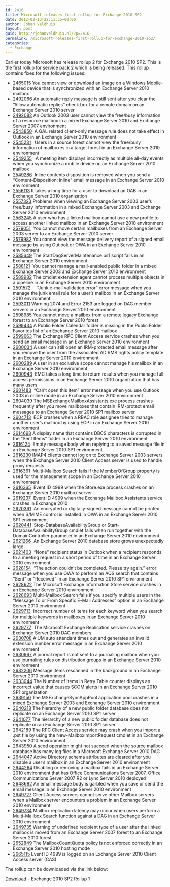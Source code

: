 ```yaml
---
id: 2416
title: Microsoft releases first rollup for Exchange 2010 SP2
date: 2012-02-13T22:11:35+00:00
author: Johan Veldhuis
layout: post
guid: http://johanveldhuis.nl/?p=2416
permalink: /microsoft-releases-first-rollup-for-exchange-2010-sp2/
categories:
  - Exchange
---
```

Earlier today Microsoft has release rollup 2 for Exchange 2010 SP2. This is the first rollup for service pack 2 which is being released. This rollup contains fixes for the following issues:

  * [2465015](/kb/2465015) You cannot view or download an image on a Windows Mobile-based device that is synchronized with an Exchange Server 2010 mailbox
  * [2492066](/kb/2492066) An automatic reply message is still sent after you clear the &#8220;Allow automatic replies&#8221; check box for a remote domain on an Exchange Server 2010 server
  * [2492082](/kb/2492082) An Outlook 2003 user cannot view the free/busy information of a resource mailbox in a mixed Exchange Server 2010 and Exchange Server 2007 environment
  * [2543850](/kb/2543850)  A GAL related client-only message rule does not take effect in Outlook in an Exchange Server 2010 environment
  * [2545231](/kb/2545231)   Users in a source forest cannot view the free/busy information of mailboxes in a target forest in an Exchange Server 2010 environment
  * [2549255](/kb/2549255)   A meeting item displays incorrectly as multiple all-day events when you synchronize a mobile device on an Exchange Server 2010 mailbox
  * [2549286](/kb/2549286)  Inline contents disposition is removed when you send a &#8220;Content-Disposition: inline&#8221; email message in an Exchange Server 2010 environment
  * [2556113](/kb/2556113) It takes a long time for a user to download an OAB in an Exchange Server 2010 organization
  * [2557323](/kb/2557323) Problems when viewing an Exchange Server 2003 user’s free/busy information in a mixed Exchange Server 2003 and Exchange Server 2010 environment
  * [2563245](/kb/2563245) A user who has a linked mailbox cannot use a new profile to access another linked mailbox in an Exchange Server 2010 environment
  * [2579051](/kb/2579051)  You cannot move certain mailboxes from an Exchange Server 2003 server to an Exchange Server 2010 server
  * [2579982](/kb/2579982) You cannot view the message delivery report of a signed email message by using Outlook or OWA in an Exchange Server 2010 environment
  * [2585649](/kb/2585649) The StartDagServerMaintenance.ps1 script fails in an Exchange Server 2010 environment
  * [2588121](/kb/2588121)  You cannot manage a mail-enabled public folder in a mixed Exchange Server 2003 and Exchange Server 2010 environment
  * [2589982](/kb/2589982) The cmdlet extension agent cannot process multiple objects in a pipeline in an Exchange Server 2010 environment
  * [2591572](/kb/2591572)     &#8220;Junk e-mail validation error&#8221; error message when you manage the junk email rule for a user’s mailbox in an Exchange Server 2010 environment
  * [2593011](/kb/2593011) Warning 2074 and Error 2153 are logged on DAG member servers in an Exchange Server 2010 environment
  * [2598985](/kb/2598985) You cannot move a mailbox from a remote legacy Exchange forest to an Exchange Server 2010 forest
  * [2599434](/kb/2599434) A Public Folder Calendar folder is missing in the Public Folder Favorites list of an Exchange Server 2010 mailbox
  * [2599663](/kb/2599663) The Exchange RPC Client Access service crashes when you send an email message in an Exchange Server 2010 environment
  * [2600034](/kb/2600034) A user can still open an IRM-protected email message after you remove the user from the associated AD RMS rights policy template in an Exchange Server 2010 environment
  * [2600289](/kb/2600289) A user in an exclusive scope cannot manage his mailbox in an Exchange Server 2010 environment
  * [2600943](/kb/2600943)  EMC takes a long time to return results when you manage full access permissions in an Exchange Server 2010 organization that has many users
  * [2601483](/kb/2601483)  &#8220;Can’t open this item&#8221; error message when you use Outlook 2003 in online mode in an Exchange Server 2010 environment
  * [2604039](/kb/2604039) The MSExchangeMailboxAssistants.exe process crashes frequently after you move mailboxes that contain IRM-protect email messages to an Exchange Server 2010 SP1 mailbox server
  * [2604713](/kb/2604713)  ECP crashes when a RBAC role assignee tries to manage another user’s mailbox by using ECP in an Exchange Server 2010 environment
  * [2614698](/kb/2614698) A display name that contains DBCS characters is corrupted in the &#8220;Sent Items&#8221; folder in an Exchange Server 2010 environment
  * [2616124](/kb/2616124)  Empty message body when replying to a saved message file in an Exchange Server 2010 SP1 environment
  * [2616230](/kb/2616230) IMAP4 clients cannot log on to Exchange Server 2003 servers when the Exchange Server 2010 Client Access server is used to handle proxy requests
  * [2616361](/kb/2616361)  Multi-Mailbox Search fails if the MemberOfGroup property is used for the management scope in an Exchange Server 2010 environment
  * [2616365](/kb/2616365)  Event ID 4999 when the Store.exe process crashes on an Exchange Server 2010 mailbox server
  * [2619237](/kb/2619237)  Event ID 4999 when the Exchange Mailbox Assistants service crashes in Exchange 2010
  * [2620361](/kb/2620361)  An encrypted or digitally-signed message cannot be printed when S/MIME control is installed in OWA in an Exchange Server 2010 SP1 environment
  * [2620441](/kb/2620441)  Stop-DatabaseAvailabilityGroup or Start-DatabaseAvailabilityGroup cmdlet fails when run together with the DomainController parameter in an Exchange Server 2010 environment
  * [2621266](/kb/2621266)  An Exchange Server 2010 database store grows unexpectedly large
  * [2621403](/kb/2621403)  &#8220;None&#8221; recipient status in Outlook when a recipient responds to a meeting request in a short period of time in an Exchange Server 2010 environment
  * [2628154](/kb/2628154)  &#8220;The action couldn’t be completed. Please try again.&#8221; error message when you use OWA to perform an AQS search that contains &#8220;Sent&#8221; or &#8220;Received&#8221; in an Exchange Server 2010 SP1 environment
  * [2628622](/kb/2628622) The Microsoft Exchange Information Store service crashes in an Exchange Server 2010 environment
  * [2628693](/kb/2628693) Multi-Mailbox Search fails if you specify multiple users in the &#8220;Message To or From Specific E-Mail Addresses&#8221; option in an Exchange Server 2010 environment
  * [2629713](/kb/2629713)  Incorrect number of items for each keyword when you search for multiple keywords in mailboxes in an Exchange Server 2010 environment
  * [2629777](/kb/2629777)  The Microsoft Exchange Replication service crashes on Exchange Server 2010 DAG members
  * [2630708](/kb/2630708) A UM auto attendant times out and generates an invalid extension number error message in an Exchange Server 2010 environment
  * [2630967](/kb/2630967) A journal report is not sent to a journaling mailbox when you use journaling rules on distribution groups in an Exchange Server 2010 environment
  * [2632206](/kb/2632206) Message items rescanned in the background in an Exchange Server 2010 environment
  * [2633044](/kb/2633044) The Number of Items in Retry Table counter displays an incorrect value that causes SCOM alerts in an Exchange Server 2010 SP1 organization
  * [2639150](/kb/2639150) The MSExchangeSyncAppPool application pool crashes in a mixed Exchange Server 2003 and Exchange Server 2010 environment
  * [2640218](/kb/2640218) The hierarchy of a new public folder database does not replicate on an Exchange Server 2010 SP1 server
  * [2641077](/kb/2641077) The hierarchy of a new public folder database does not replicate on an Exchange Server 2010 SP1 server
  * [2642189](/kb/2642189) The RPC Client Access service may crash when you import a .pst file by using the New-MailboxImportRequest cmdlet in an Exchange Server 2010 environment
  * [2643950](/kb/2643950) A seed operation might not succeed when the source mailbox database has many log files in a Microsoft Exchange Server 2010 DAG
  * [2644047](/kb/2644047) Active Directory schema attributes are cleared after you disable a user’s mailbox in an Exchange Server 2010 environment
  * [2644264](/kb/2644264) Disabling or removing a mailbox fails in an Exchange Server 2010 environment that has Office Communications Server 2007, Office Communications Server 2007 R2 or Lync Server 2010 deployed
  * [2648682](/kb/2648682) An email message body is garbled when you save or send the email message in an Exchange Server 2010 environment
  * [2649727](/kb/2649727) Client Access servers cannot serve other Mailbox servers when a Mailbox server encounters a problem in an Exchange Server 2010 environment
  * [2649734](/kb/2649734) Mailbox replication latency may occur when users perform a Multi-Mailbox Search function against a DAG in an Exchange Server 2010 environment
  * [2649735](/kb/2649735) Warning of undefined recipient type of a user after the linked mailbox is moved from an Exchange Server 2007 forest to an Exchange Server 2010 forest
  * [2652849](/kb/2652849) The MailboxCountQuota policy is not enforced correctly in an Exchange Server 2010 hosting mode
  * [2665115](/kb/2665115) Event ID 4999 is logged on an Exchange Server 2010 Client Access server (CAS)

The rollup can be downloaded via the link below:

[Download](http://www.microsoft.com/downloads/details.aspx?FamilyID=4077dd70-5670-4fc7-a61c-002ed3f4414a) &#8211; Exchange 2010 SP2 Rollup 1
